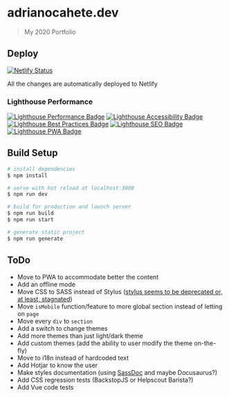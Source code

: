 # adrianocahete.dev
> My 2020 Portfolio

## Deploy
[![Netlify Status](https://api.netlify.com/api/v1/badges/bffddeca-83de-4641-807a-ac12aa617fae/deploy-status)](https://app.netlify.com/sites/adrianocahete-dev/deploys)

All the changes are automatically deployed to Netlify


### Lighthouse Performance
[![Lighthouse Performance Badge](https://adrianocahete.dev/performance/lighthouse_performance.svg)](https://adrianocahete.dev/)
[![Lighthouse Accessibility Badge](https://adrianocahete.dev/performance/lighthouse_accessibility.svg)](https://adrianocahete.dev/)
[![Lighthouse Best Practices Badge](https://adrianocahete.dev/performance/lighthouse_best-practices.svg)](https://adrianocahete.dev/)
[![Lighthouse SEO Badge](https://adrianocahete.dev/performance/lighthouse_seo.svg)](https://adrianocahete.dev/)
[![Lighthouse PWA Badge](https://adrianocahete.dev/performance/lighthouse_pwa.svg)](https://adrianocahete.dev/)



## Build Setup

``` bash
# install dependencies
$ npm install

# serve with hot reload at localhost:3000
$ npm run dev

# build for production and launch server
$ npm run build
$ npm run start

# generate static project
$ npm run generate
```

## ToDo

- Move to PWA to accommodate better the content
- Add an offline mode
- Move CSS to SASS instead of Stylus ([stylus seems to be deprecated or, at least, stagnated](https://github.com/stylus/stylus/issues/2282))
- Move `isMobile` function/feature to more global section instead of letting on `page`
- Move every `div` to `section`
- Add a switch to change themes
- Add more themes than just light/dark theme
- Add custom themes (add the ability to user modify the theme on-the-fly)
- Move to i18n instead of hardcoded text
- Add Hotjar to know the user
- Make styles documentation (using [SassDoc](http://sassdoc.com/) and maybe Docusaurus?)
- Add CSS regression tests (BackstopJS or Helpscout Barista?)
- Add Vue code tests

